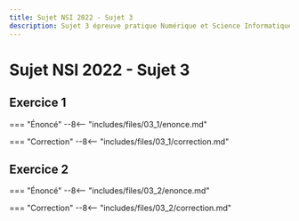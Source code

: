 ```yaml
---
title: Sujet NSI 2022 - Sujet 3
description: Sujet 3 épreuve pratique Numérique et Science Informatique 2022
---
```


# Sujet NSI 2022 - Sujet 3

## Exercice 1


=== "Énoncé"
    --8<-- "includes/files/03_1/enonce.md"

=== "Correction"
    --8<-- "includes/files/03_1/correction.md"

## Exercice 2


=== "Énoncé"
    --8<-- "includes/files/03_2/enonce.md"

=== "Correction"
    --8<-- "includes/files/03_2/correction.md"


